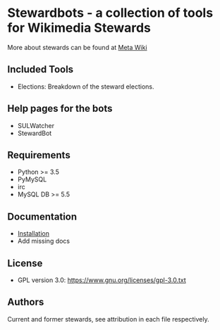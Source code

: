 Stewardbots - a collection of tools for Wikimedia Stewards
==========================================================

More about stewards can be found at [Meta Wiki](https://meta.wikimedia.org/wiki/Stewards)

Included Tools
--------------

- Elections: Breakdown of the steward elections.

Help pages for the bots
-----------------------

- SULWatcher
- StewardBot

Requirements
------------

- Python >= 3.5
- PyMySQL
- irc
- MySQL DB >= 5.5

Documentation
-------------

- [Installation](docs/installation.md)
- Add missing docs

License
-------

- GPL version 3.0: <https://www.gnu.org/licenses/gpl-3.0.txt>

Authors
-------

Current and former stewards, see attribution in each file respectively.
